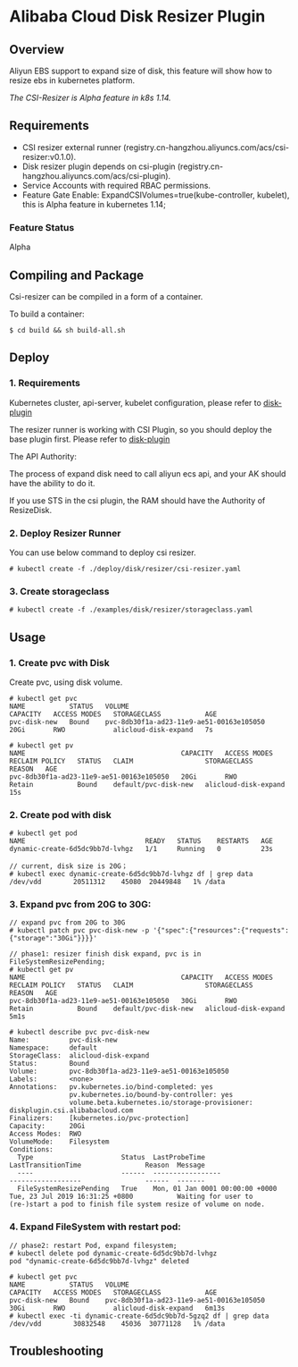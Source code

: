 # Alibaba Cloud Disk Resizer Plugin

## Overview

Aliyun EBS support to expand size of disk, this feature will show how to resize ebs in kubernetes platform.

*The CSI-Resizer is Alpha feature in k8s 1.14.*

## Requirements

* CSI resizer external runner (registry.cn-hangzhou.aliyuncs.com/acs/csi-resizer:v0.1.0).
* Disk resizer plugin depends on csi-plugin (registry.cn-hangzhou.aliyuncs.com/acs/csi-plugin).
* Service Accounts with required RBAC permissions.
* Feature Gate Enable: ExpandCSIVolumes=true(kube-controller, kubelet), this is Alpha feature in kubernetes 1.14;


### Feature Status
Alpha

## Compiling and Package
Csi-resizer can be compiled in a form of a container.

To build a container:
```
$ cd build && sh build-all.sh
```

## Deploy

### 1. Requirements
Kubernetes cluster, api-server, kubelet configuration, please refer to [disk-plugin](./README-disk.md)

The resizer runner is working with CSI Plugin, so you should deploy the base plugin first. Please refer to [disk-plugin](./README-disk.md)

The API Authority:

The process of expand disk need to call aliyun ecs api, and your AK should have the ability to do it.

If you use STS in the csi plugin, the RAM should have the Authority of ResizeDisk.

### 2. Deploy Resizer Runner

You can use below command to deploy csi resizer.

```
# kubectl create -f ./deploy/disk/resizer/csi-resizer.yaml
```

### 3. Create storageclass
```
# kubectl create -f ./examples/disk/resizer/storageclass.yaml
```

## Usage

### 1. Create pvc with Disk
Create pvc, using disk volume.

```
# kubectl get pvc
NAME           STATUS   VOLUME                                     CAPACITY   ACCESS MODES   STORAGECLASS           AGE
pvc-disk-new   Bound    pvc-8db30f1a-ad23-11e9-ae51-00163e105050   20Gi       RWO            alicloud-disk-expand   7s

# kubectl get pv
NAME                                       CAPACITY   ACCESS MODES   RECLAIM POLICY   STATUS   CLAIM                  STORAGECLASS           REASON   AGE
pvc-8db30f1a-ad23-11e9-ae51-00163e105050   20Gi       RWO            Retain           Bound    default/pvc-disk-new   alicloud-disk-expand            15s
```


### 2. Create pod with disk
```
# kubectl get pod
NAME                              READY   STATUS    RESTARTS   AGE
dynamic-create-6d5dc9bb7d-lvhgz   1/1     Running   0          23s

// current, disk size is 20G；
# kubectl exec dynamic-create-6d5dc9bb7d-lvhgz df | grep data
/dev/vdd        20511312    45080  20449848   1% /data

```
### 3. Expand pvc from 20G to 30G:

```
// expand pvc from 20G to 30G
# kubectl patch pvc pvc-disk-new -p '{"spec":{"resources":{"requests":{"storage":"30Gi"}}}}'

// phase1: resizer finish disk expand, pvc is in FileSystemResizePending;
# kubectl get pv
NAME                                       CAPACITY   ACCESS MODES   RECLAIM POLICY   STATUS   CLAIM                  STORAGECLASS           REASON   AGE
pvc-8db30f1a-ad23-11e9-ae51-00163e105050   30Gi       RWO            Retain           Bound    default/pvc-disk-new   alicloud-disk-expand            5m1s

# kubectl describe pvc pvc-disk-new
Name:          pvc-disk-new
Namespace:     default
StorageClass:  alicloud-disk-expand
Status:        Bound
Volume:        pvc-8db30f1a-ad23-11e9-ae51-00163e105050
Labels:        <none>
Annotations:   pv.kubernetes.io/bind-completed: yes
               pv.kubernetes.io/bound-by-controller: yes
               volume.beta.kubernetes.io/storage-provisioner: diskplugin.csi.alibabacloud.com
Finalizers:    [kubernetes.io/pvc-protection]
Capacity:      20Gi
Access Modes:  RWO
VolumeMode:    Filesystem
Conditions:
  Type                      Status  LastProbeTime                     LastTransitionTime                Reason  Message
  ----                      ------  -----------------                 ------------------                ------  -------
  FileSystemResizePending   True    Mon, 01 Jan 0001 00:00:00 +0000   Tue, 23 Jul 2019 16:31:25 +0800           Waiting for user to (re-)start a pod to finish file system resize of volume on node.

```
### 4. Expand FileSystem with restart pod:

```
// phase2: restart Pod, expand filesystem;
# kubectl delete pod dynamic-create-6d5dc9bb7d-lvhgz
pod "dynamic-create-6d5dc9bb7d-lvhgz" deleted

# kubectl get pvc
NAME           STATUS   VOLUME                                     CAPACITY   ACCESS MODES   STORAGECLASS           AGE
pvc-disk-new   Bound    pvc-8db30f1a-ad23-11e9-ae51-00163e105050   30Gi       RWO            alicloud-disk-expand   6m13s
# kubectl exec -ti dynamic-create-6d5dc9bb7d-5gzq2 df | grep data
/dev/vdd        30832548    45036  30771128   1% /data

```

## Troubleshooting
